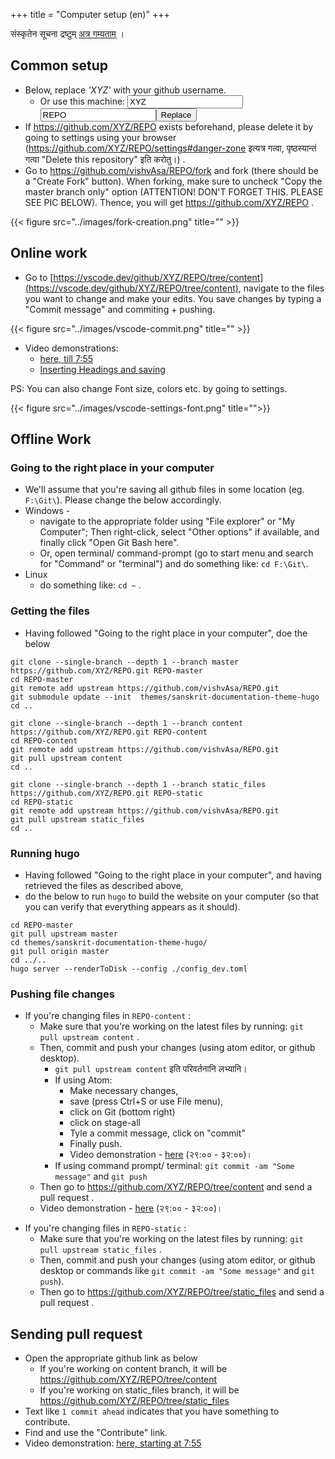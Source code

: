 +++
title = "Computer setup (en)"
+++

संस्कृतेन सूचना द्रष्टुम् [अत्र गम्यताम्](../computer-setup_sa/) ।

## Common setup

- Below, replace _'XYZ'_ with your github username.
  - Or use this machine: <input id="input_githubUserId" value="XYZ"></input><input id="input_repo" value="REPO"></input><button id="transformId" onclick="handleTransformIdBtnClick();">Replace</button>
- If https://github.com/XYZ/REPO exists beforehand, please delete it by going to settings using your browser (https://github.com/XYZ/REPO/settings#danger-zone इत्यत्र गत्वा, पृष्ठस्यान्तं गत्वा "Delete this repository" इति करोतु।) .
- Go to https://github.com/vishvAsa/REPO/fork and fork (there should be a "Create Fork" button). When forking, make sure to uncheck "Copy the master branch only" option (ATTENTION! DON'T FORGET THIS. PLEASE SEE PIC BELOW). Thence, you will get https://github.com/XYZ/REPO .

{{< figure src="../images/fork-creation.png" title="" >}}

## Online work

- Go to [https://vscode.dev/github/XYZ/REPO/tree/content](https://vscode.dev/github/XYZ/REPO/tree/content), navigate to the files you want to change and make your edits. You save changes by typing a "Commit message" and commiting + pushing.

{{< figure src="../images/vscode-commit.png" title="" >}}
- Video demonstrations: 
  - [here, till 7:55](https://youtu.be/yKLyfqL0A4M?t=462)
  - [Inserting Headings and saving](https://www.youtube.com/watch?v=BlOavkB2ooU)

PS: You can also change Font size, colors etc. by going to settings. 

{{< figure src="../images/vscode-settings-font.png" title="">}}

## Offline Work
### Going to the right place in your computer

- We'll assume that you're saving all github files in some location (eg. `F:\Git\`). Please change the below accordingly.
- Windows -
  - navigate to the appropriate folder using "File explorer" or "My Computer"; Then right-click, select "Other options" if available, and finally click "Open Git Bash here".
  - Or, open terminal/ command-prompt (go to start menu and search for "Command" or "terminal") and do something like: `cd F:\Git\`.
- Linux
  - do something like: `cd ~` .


### Getting the files

- Having followed "Going to the right place in your computer", doe the below

```
git clone --single-branch --depth 1 --branch master https://github.com/XYZ/REPO.git REPO-master
cd REPO-master
git remote add upstream https://github.com/vishvAsa/REPO.git
git submodule update --init  themes/sanskrit-documentation-theme-hugo
cd ..

git clone --single-branch --depth 1 --branch content https://github.com/XYZ/REPO.git REPO-content
cd REPO-content
git remote add upstream https://github.com/vishvAsa/REPO.git
git pull upstream content
cd ..
```
<div class="staticFilesInstruction">

```
git clone --single-branch --depth 1 --branch static_files https://github.com/XYZ/REPO.git REPO-static
cd REPO-static
git remote add upstream https://github.com/vishvAsa/REPO.git
git pull upstream static_files
cd ..
```
</div>

### Running hugo

- Having followed "Going to the right place in your computer", and having retrieved the files as described above,
- do the below to run `hugo` to build the website on your computer (so that you can verify that everything appears as it
  should).

```
cd REPO-master
git pull upstream master
cd themes/sanskrit-documentation-theme-hugo/
git pull origin master
cd ../.. 
hugo server --renderToDisk --config ./config_dev.toml
```

### Pushing file changes

- If you're changing files in `REPO-content` :
  - Make sure that you're working on the latest files by running: `git pull upstream content` .
  - Then, commit and push your changes (using atom editor, or github desktop).
    - `git pull upstream content` इति परिवर्तनानि लभ्यानि।
    - If using Atom: 
      - Make necessary changes, 
      - save (press Ctrl+S or use File menu), 
      - click on Git (bottom right)
      - click on stage-all
      - Tyle a commit message, click on "commit"
      - Finally push.
      - Video demonstration - [here](https://youtu.be/xXpaUCvqpE4?list=PL63uIhJxWbgg3yJqzeh8kCxMo55YUX50F&t=1669) (२९:०० - ३२:००)।
    - If using command prompt/ terminal: `git commit -am "Some message"` and `git push`
  - Then go to https://github.com/XYZ/REPO/tree/content and send a pull request .
  - Video demonstration - [here](https://youtu.be/xXpaUCvqpE4?list=PL63uIhJxWbgg3yJqzeh8kCxMo55YUX50F&t=1669) (२९:०० - ३२:००)। 

<div class="staticFilesInstruction">

- If you're changing files in `REPO-static` :
  - Make sure that you're working on the latest files by running: `git pull upstream static_files` .
  - Then, commit and push your changes (using atom editor, or github desktop or commands
    like `git commit -am "Some message"` and `git push`).
  - Then go to https://github.com/XYZ/REPO/tree/static_files and send a pull request .
</div>

## Sending pull request
- Open the appropriate github link as below
  - If you're working on content branch, it will be https://github.com/XYZ/REPO/tree/content
  - If you're working on static_files branch, it will be https://github.com/XYZ/REPO/tree/static_files
- Text like `1 commit ahead` indicates that you have something to contribute. 
- Find and use the "Contribute" link.
- Video demonstration: [here, starting at 7:55](https://youtu.be/yKLyfqL0A4M?t=462)

<script src="../contribution-page-customizer.js"></script>